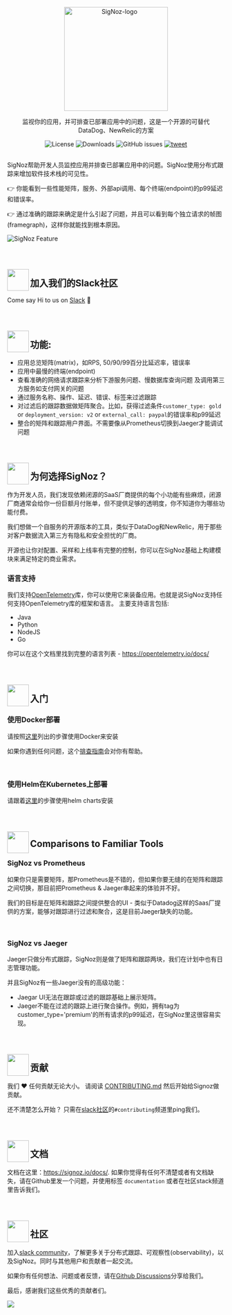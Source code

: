 <p align="center">
  <img src="https://res.cloudinary.com/dcv3epinx/image/upload/v1618904450/signoz-images/LogoGithub_sigfbu.svg" alt="SigNoz-logo" width="240" />

  <p align="center">监视你的应用，并可排查已部署应用中的问题，这是一个开源的可替代DataDog、NewRelic的方案</p>
</p>

<p align="center">
    <img alt="License" src="https://img.shields.io/badge/license-MIT-brightgreen"> </a>
    <img alt="Downloads" src="https://img.shields.io/docker/pulls/signoz/frontend?label=Downloads"> </a>
    <img alt="GitHub issues" src="https://img.shields.io/github/issues/signoz/signoz"> </a>
    <a href="https://twitter.com/intent/tweet?text=Monitor%20your%20applications%20and%20troubleshoot%20problems%20with%20SigNoz,%20an%20open-source%20alternative%20to%20DataDog,%20NewRelic.&url=https://signoz.io/&via=SigNozHQ&hashtags=opensource,signoz,observability"> 
        <img alt="tweet" src="https://img.shields.io/twitter/url/http/shields.io.svg?style=social"> </a> 
</p>

##

SigNoz帮助开发人员监控应用并排查已部署应用中的问题。SigNoz使用分布式跟踪来增加软件技术栈的可见性。

👉 你能看到一些性能矩阵，服务、外部api调用、每个终端(endpoint)的p99延迟和错误率。

👉 通过准确的跟踪来确定是什么引起了问题，并且可以看到每个独立请求的帧图(framegraph)，这样你就能找到根本原因。


![SigNoz Feature](https://signoz-public.s3.us-east-2.amazonaws.com/signoz_hero_github.png)

<br /><br />

<img align="left" src="https://signoz-public.s3.us-east-2.amazonaws.com/Contributing.svg" width="50px" />

## 加入我们的Slack社区

Come say Hi to us on [Slack](https://join.slack.com/t/signoz-community/shared_invite/zt-lrjknbbp-J_mI13rlw8pGF4EWBnorJA) 👋

<br /><br />

<img align="left" src="https://signoz-public.s3.us-east-2.amazonaws.com/Features.svg" width="50px" />

## 功能:

- 应用总览矩阵(matrix)，如RPS, 50/90/99百分比延迟率，错误率
- 应用中最慢的终端(endpoint)
- 查看准确的网络请求跟踪来分析下游服务问题、慢数据库查询问题 及调用第三方服务如支付网关的问题
- 通过服务名称、操作、延迟、错误、标签来过滤跟踪
- 对过滤后的跟踪数据做矩阵聚合。比如，获得过滤条件`customer_type: gold` or `deployment_version: v2` or `external_call: paypal`的错误率和p99延迟
- 整合的矩阵和跟踪用户界面。不需要像从Prometheus切换到Jaeger才能调试问题

<br /><br />

<img align="left" src="https://signoz-public.s3.us-east-2.amazonaws.com/WhatsCool.svg" width="50px" />

## 为何选择SigNoz？

作为开发人员，我们发现依赖闭源的SaaS厂商提供的每个小功能有些麻烦，闭源厂商通常会给你一份巨额月付账单，但不提供足够的透明度，你不知道你为哪些功能付费。

我们想做一个自服务的开源版本的工具，类似于DataDog和NewRelic，用于那些对客户数据流入第三方有隐私和安全担忧的厂商。

开源也让你对配置、采样和上线率有完整的控制，你可以在SigNoz基础上构建模块来满足特定的商业需求。

### 语言支持

我们支持[OpenTelemetry](https://opentelemetry.io)库，你可以使用它来装备应用。也就是说SigNoz支持任何支持OpenTelemetry库的框架和语言。 主要支持语言包括:

- Java
- Python
- NodeJS
- Go

你可以在这个文档里找到完整的语言列表 - https://opentelemetry.io/docs/

<br /><br />

<img align="left" src="https://signoz-public.s3.us-east-2.amazonaws.com/Philosophy.svg" width="50px" />

## 入门
  
  
### 使用Docker部署

请按照[这里](https://signoz.io/docs/deployment/docker/)列出的步骤使用Docker来安装

如果你遇到任何问题，这个[排查指南](https://signoz.io/docs/deployment/troubleshooting)会对你有帮助。

<p>&nbsp  </p>
  
  
### 使用Helm在Kubernetes上部署

请跟着[这里](https://signoz.io/docs/deployment/helm_chart)的步骤使用helm charts安装
  

<br /><br />

<img align="left" src="https://signoz-public.s3.us-east-2.amazonaws.com/UseSigNoz.svg" width="50px" />

## Comparisons to Familiar Tools

### SigNoz vs Prometheus

如果你只是需要矩阵，那Prometheus是不错的，但如果你要无缝的在矩阵和跟踪之间切换，那目前把Prometheus & Jaeger串起来的体验并不好。

我们的目标是在矩阵和跟踪之间提供整合的UI - 类似于Datadog这样的Saas厂提供的方案，能够对跟踪进行过滤和聚合，这是目前Jaeger缺失的功能。

<p>&nbsp  </p>

### SigNoz vs Jaeger

Jaeger只做分布式跟踪，SigNoz则是做了矩阵和跟踪两块，我们在计划中也有日志管理功能。

并且SigNoz有一些Jaeger没有的高级功能：

- Jaegar UI无法在跟踪或过滤的跟踪基础上展示矩阵。
- Jaeger不能在过滤的跟踪上进行聚合操作。例如，拥有tag为customer_type='premium'的所有请求的p99延迟，在SigNoz里这很容易实现。

<br /><br />

<img align="left" src="https://signoz-public.s3.us-east-2.amazonaws.com/Contributors.svg" width="50px" />

## 贡献


我们 ❤️ 任何贡献无论大小。 请阅读 [CONTRIBUTING.md](CONTRIBUTING.md) 然后开始给Signoz做贡献。

还不清楚怎么开始？ 只需在[slack社区](https://join.slack.com/t/signoz-community/shared_invite/zt-lrjknbbp-J_mI13rlw8pGF4EWBnorJA)的`#contributing`频道里ping我们。

<br /><br />

<img align="left" src="https://signoz-public.s3.us-east-2.amazonaws.com/DevelopingLocally.svg" width="50px" />

## 文档

文档在这里：https://signoz.io/docs/. 如果你觉得有任何不清楚或者有文档缺失，请在Github里发一个问题，并使用标签 `documentation` 或者在社区stack频道里告诉我们。

<br /><br />

<img align="left" src="https://signoz-public.s3.us-east-2.amazonaws.com/Contributing.svg" width="50px" />

## 社区

加入[slack community](https://join.slack.com/t/signoz-community/shared_invite/zt-lrjknbbp-J_mI13rlw8pGF4EWBnorJA)，了解更多关于分布式跟踪、可观察性(observability)，以及SigNoz。同时与其他用户和贡献者一起交流。

如果你有任何想法、问题或者反馈，请在[Github Discussions](https://github.com/SigNoz/signoz/discussions)分享给我们。

最后，感谢我们这些优秀的贡献者们。 

<a href="https://github.com/signoz/signoz/graphs/contributors">
  <img src="https://contrib.rocks/image?repo=signoz/signoz" />
</a>



